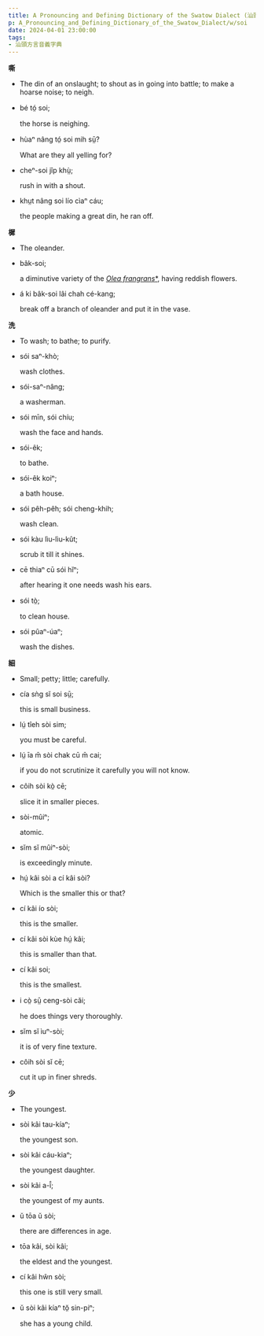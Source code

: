 ```yaml
---
title: A Pronouncing and Defining Dictionary of the Swatow Dialect (汕頭方言音義字典) / soi
p: A_Pronouncing_and_Defining_Dictionary_of_the_Swatow_Dialect/w/soi
date: 2024-04-01 23:00:00
tags: 
- 汕頭方言音義字典
---
```



**嘶**
- The din of an onslaught; to shout as in going into battle; to make a hoarse noise; to neigh.

- bé tó̤ soi;

  the horse is neighing.

- hùaⁿ nâng tó̤ soi mih sṳ̄?

  What are they all yelling for?

- cheⁿ-soi jîp khṳ̀;

  rush in with a shout.

- khṳt nâng soi lío cìaⁿ cáu;

  the people making a great din, he ran off.

**樨**
- The oleander.

- bâk-soi;

  a diminutive variety of the *[Olea frangrans](https://en.wikipedia.org/wiki/Olea_frangrans)*[*](https://species.wikimedia.org/wiki/Olea_frangrans), having reddish flowers.

- á ki bâk-soi lâi chah cé-kang;

  break off a branch of oleander and put it in the vase.

**洗**
- To wash; to bathe; to purify.

- sói saⁿ-khò;

  wash clothes.

- sói-saⁿ-nâng;

  a washerman.

- sói mīn, sói chíu;

  wash the face and hands.

- sói-êk;

  to bathe.

- sói-êk koiⁿ;

  a bath house.

- sói pêh-pêh; sói cheng-khih;

  wash clean.

- sói kàu lìu-lìu-kût;

  scrub it till it shines.

- cē thiaⁿ cū sói hĭⁿ;

  after hearing it one needs wash his ears.

- sói tò̤;

  to clean house.

- sói pûaⁿ-úaⁿ;

  wash the dishes.

**‮細‬**
- Small; petty; little; carefully.

- cía sǹg sĭ soi sṳ̄;

  this is small business.

- lṳ́ tîeh sòi sim;

  you must be careful.

- lṳ́ īa m̄ sòi chak cū m̄ cai;

  if you do not scrutinize it carefully you will not know.

- côih sòi kò̤ cē;

  slice it in smaller pieces.

- sòi-mûiⁿ;

  atomic.

- sĭm sĭ mûiⁿ-sòi;

  is exceedingly minute.

- hṳ́ kâi sòi a cí kâi sòi?

  Which is the smaller this or that?

- cí kâi ío sòi;

  this is the smaller.

- cí kâi sòi kùe hṳ́ kâi;

  this is smaller than that.

- cí kâi soi;

  this is the smallest.

- i cò̤ sṳ̄ ceng-sòi căi;

  he does things very thoroughly.

- sĭm sĭ ìuⁿ-sòi;

  it is of very fine texture.

- côih sòi sĭ cē;

  cut it up in finer shreds.

**少**
- The youngest.

- sòi kâi tau-kíaⁿ;

  the youngest son.

- sòi kâi cáu-kiaⁿ;

  the youngest daughter.

- sòi kâi a-î̂;

  the youngest of my aunts.

- ŭ tōa ŭ sòi;

  there are differences in age.

- tōa kâi, sòi kâi;

  the eldest and the youngest.

- cí kâi hŵn sòi;

  this one is still very small.

- ŭ sòi kâi kíaⁿ tŏ̤ sin-piⁿ;

  she has a young child.